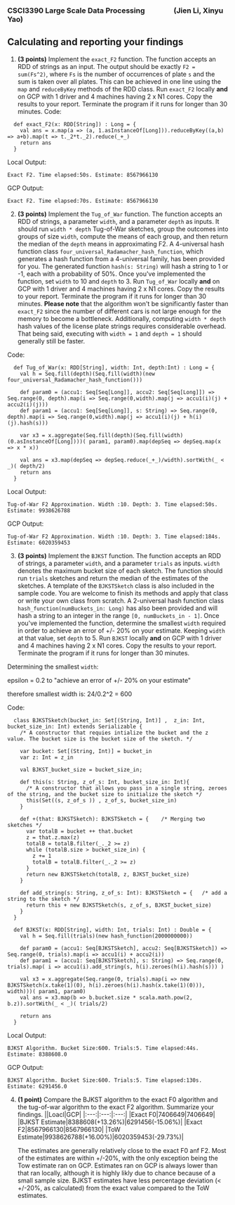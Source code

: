 ### CSCI3390 Large Scale Data Processing  &nbsp; &nbsp; &nbsp; &nbsp; &nbsp; &nbsp; &nbsp; &nbsp; (Jien Li, Xinyu Yao)

## Calculating and reporting your findings
1. **(3 points)** Implement the `exact_F2` function. The function accepts an RDD of strings as an input. The output should be exactly `F2 = sum(Fs^2)`, where `Fs` is the number of occurrences of plate `s` and the sum is taken over all plates. This can be achieved in one line using the `map` and `reduceByKey` methods of the RDD class. Run `exact_F2` locally **and** on GCP with 1 driver and 4 machines having 2 x N1 cores. Copy the results to your report. Terminate the program if it runs for longer than 30 minutes.
  Code:
  ```
    def exact_F2(x: RDD[String]) : Long = {
      val ans = x.map(a => (a, 1.asInstanceOf[Long])).reduceByKey((a,b) => a+b).map(t => t._2*t._2).reduce(_+_)
      return ans
    }
  ```
  Local Output:
  ```
  Exact F2. Time elapsed:50s. Estimate: 8567966130
  ```
  GCP Output:
  ```
  Exact F2. Time elapsed:70s. Estimate: 8567966130
  ```


2. **(3 points)** Implement the `Tug_of_War` function. The function accepts an RDD of strings, a parameter `width`, and a parameter `depth` as inputs. It should run `width * depth` Tug-of-War sketches, group the outcomes into groups of size `width`, compute the means of each group, and then return the median of the `depth` means in approximating F2. A 4-universal hash function class `four_universal_Radamacher_hash_function`, which generates a hash function from a 4-universal family, has been provided for you. The generated function `hash(s: String)` will hash a string to 1 or -1, each with a probability of 50%. Once you've implemented the function, set `width` to 10 and `depth` to 3. Run `Tug_of_War` locally **and** on GCP with 1 driver and 4 machines having 2 x N1 cores. Copy the results to your report. Terminate the program if it runs for longer than 30 minutes. **Please note** that the algorithm won't be significantly faster than `exact_F2` since the number of different cars is not large enough for the memory to become a bottleneck. Additionally, computing `width * depth` hash values of the license plate strings requires considerable overhead. That being said, executing with `width = 1` and `depth = 1` should generally still be faster.

  Code:
  ```
    def Tug_of_War(x: RDD[String], width: Int, depth:Int) : Long = {
      val h = Seq.fill(depth)(Seq.fill(width)(new four_universal_Radamacher_hash_function()))

      def param0 = (accu1: Seq[Seq[Long]], accu2: Seq[Seq[Long]]) => Seq.range(0, depth).map(i => Seq.range(0,width).map(j => accu1(i)(j) + accu2(i)(j)))
      def param1 = (accu1: Seq[Seq[Long]], s: String) => Seq.range(0, depth).map(i => Seq.range(0,width).map(j => accu1(i)(j) + h(i)(j).hash(s)))

      var x3 = x.aggregate(Seq.fill(depth)(Seq.fill(width)(0.asInstanceOf[Long])))( param1, param0).map(depSeq => depSeq.map(x => x * x))

      val ans = x3.map(depSeq => depSeq.reduce(_+_)/width).sortWith(_ < _)( depth/2)
      return ans
    }
  ```
  
  Local Output:
  ```
  Tug-of-War F2 Approximation. Width :10. Depth: 3. Time elapsed:50s. Estimate: 9938626788
  ```
  
  GCP Output:
  ```
  Tug-of-War F2 Approximation. Width :10. Depth: 3. Time elapsed:184s. Estimate: 6020359453
  ```


3. **(3 points)** Implement the `BJKST` function. The function accepts an RDD of strings, a parameter `width`, and a parameter `trials` as inputs. `width` denotes the maximum bucket size of each sketch. The function should run `trials` sketches and return the median of the estimates of the sketches. A template of the `BJKSTSketch` class is also included in the sample code. You are welcome to finish its methods and apply that class or write your own class from scratch. A 2-universal hash function class `hash_function(numBuckets_in: Long)` has also been provided and will hash a string to an integer in the range `[0, numBuckets_in - 1]`. Once you've implemented the function, determine the smallest `width` required in order to achieve an error of +/- 20% on your estimate. Keeping `width` at that value, set `depth` to 5. Run `BJKST` locally **and** on GCP with 1 driver and 4 machines having 2 x N1 cores. Copy the results to your report. Terminate the program if it runs for longer than 30 minutes.
  
  Determining the smallest `width`:
  
  epsilon = 0.2 to "achieve an error of +/- 20% on your estimate"
  
  therefore smallest width is: 24/0.2^2 = 600
  
  Code:
  ```
    class BJKSTSketch(bucket_in: Set[(String, Int)] ,  z_in: Int, bucket_size_in: Int) extends Serializable {
      /* A constructor that requies intialize the bucket and the z value. The bucket size is the bucket size of the sketch. */

      var bucket: Set[(String, Int)] = bucket_in
      var z: Int = z_in

      val BJKST_bucket_size = bucket_size_in;

      def this(s: String, z_of_s: Int, bucket_size_in: Int){
        /* A constructor that allows you pass in a single string, zeroes of the string, and the bucket size to initialize the sketch */
        this(Set((s, z_of_s )) , z_of_s, bucket_size_in)
      }

      def +(that: BJKSTSketch): BJKSTSketch = {    /* Merging two sketches */
        var totalB = bucket ++ that.bucket
        z = that.z.max(z)
        totalB = totalB.filter(_._2 >= z)
        while (totalB.size > bucket_size_in) {
          z += 1
          totalB = totalB.filter(_._2 >= z)
        }
        return new BJKSTSketch(totalB, z, BJKST_bucket_size)
      }

      def add_string(s: String, z_of_s: Int): BJKSTSketch = {   /* add a string to the sketch */
        return this + new BJKSTSketch(s, z_of_s, BJKST_bucket_size)
      }
    }

    def BJKST(x: RDD[String], width: Int, trials: Int) : Double = {
      val h = Seq.fill(trials)(new hash_function(2000000000))

      def param0 = (accu1: Seq[BJKSTSketch], accu2: Seq[BJKSTSketch]) => Seq.range(0, trials).map(i => accu1(i) + accu2(i))
      def param1 = (accu1: Seq[BJKSTSketch], s: String) => Seq.range(0, trials).map( i => accu1(i).add_string(s, h(i).zeroes(h(i).hash(s))) )

      val x3 = x.aggregate(Seq.range(0, trials).map(i => new BJKSTSketch(x.take(1)(0), h(i).zeroes(h(i).hash(x.take(1)(0))), width)))( param1, param0)
      val ans = x3.map(b => b.bucket.size * scala.math.pow(2, b.z)).sortWith(_ < _)( trials/2)

      return ans
    }
  ```
  
  Local Output:
  ```
  BJKST Algorithm. Bucket Size:600. Trials:5. Time elapsed:44s. Estimate: 8388608.0
  ```
  
  GCP Output:
  ```
  BJKST Algorithm. Bucket Size:600. Trials:5. Time elapsed:130s. Estimate: 6291456.0
  ```


4. **(1 point)** Compare the BJKST algorithm to the exact F0 algorithm and the tug-of-war algorithm to the exact F2 algorithm. Summarize your findings.
    ||Loacl|GCP|
    |:---:|:---:|:---:|
    |Exact F0|7406649|7406649|
    |BJKST Estimate|8388608(+13.26%)|6291456(-15.06%)|
    |Exact F2|8567966130|8567966130|
    |ToW Estimate|9938626788(+16.00%)|6020359453(-29.73%)|
    
    The estimates are generally relatively close to the exact F0 anf F2. Most of the estimates are within +/-20%, with the only exception being the Tow estimate ran on GCP. Estimates ran on GCP is always lower than that ran locally, although it is highly likly due to chance because of a small sample size. BJKST estimates have less percentage deviation (< +/-20%, as calculated) from the exact value compared to the ToW estimates.
   
